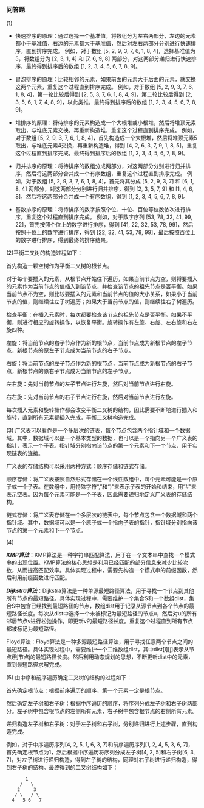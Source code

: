 ### 问答题
(1) 
- 快速排序的原理：通过选择一个基准值，将数组分为左右两部分，左边的元素都小于基准值，右边的元素都大于基准值，然后对左右两部分分别进行快速排序，直到排序完成。
例如，对于数组 [5, 2, 9, 3, 7, 6, 1, 8, 4]，选择基准值为5，将数组分为 [2, 3, 1, 4] 和 [7, 6, 9, 8] 两部分，对这两部分递归进行快速排序，最终得到排序后的数组 [1, 2, 3, 4, 5, 6, 7, 8, 9]。

- 冒泡排序的原理：比较相邻的元素，如果前面的元素大于后面的元素，就交换这两个元素，重复这个过程直到排序完成。
例如，对于数组 [5, 2, 9, 3, 7, 6, 1, 8, 4]，第一轮比较后得到 [2, 5, 3, 7, 6, 1, 8, 4, 9]，第二轮比较后得到 [2, 3, 5, 6, 1, 7, 4, 8, 9]，以此类推，最终得到排序后的数组 [1, 2, 3, 4, 5, 6, 7, 8, 9]。

- 堆排序的原理：将待排序的元素构造成一个大根堆或小根堆，然后将堆顶元素取出，与堆底元素交换，再重新构造堆，重复这个过程直到排序完成。
例如，对于数组 [5, 2, 9, 3, 7, 6, 1, 8, 4]，首先构造成一个大根堆，然后将堆顶元素5取出，与堆底元素4交换，再重新构造堆，得到 [4, 2, 6, 3, 7, 9, 1, 8, 5]，重复这个过程直到排序完成，最终得到排序后的数组 [1, 2, 3, 4, 5, 6, 7, 8, 9]。

- 归并排序的原理：将待排序的数组分成两部分，对这两部分分别进行归并排序，然后将这两部分合并成一个有序数组，重复这个过程直到排序完成。
例如，对于数组 [5, 2, 9, 3, 7, 6, 1, 8, 4]，首先将其分成 [5, 2, 9, 3, 7] 和 [6, 1, 8, 4] 两部分，对这两部分分别进行归并排序，得到 [2, 3, 5, 7, 9] 和 [1, 4, 6, 8]，然后将这两部分合并成一个有序数组，得到 [1, 2, 3, 4, 5, 6, 7, 8, 9]。

- 基数排序的原理：将待排序的数字按照个位、十位、百位等位数依次进行排序，重复这个过程直到排序完成。
例如，对于数字序列 [53, 78, 32, 41, 99, 22]，首先按照个位上的数字进行排序，得到 [41, 22, 32, 53, 78, 99]，然后按照十位上的数字进行排序，得到 [22, 32, 41, 53, 78, 99]，最后按照百位上的数字进行排序，得到最终的排序结果。

(2)平衡二叉树的构造过程如下：

首先构造一颗空树作为平衡二叉树的根节点。

对于每个要插入的元素，从根节点开始往下遍历，如果当前节点为空，则将要插入的元素作为当前节点的值插入到该节点，并检查该节点的祖先节点是否平衡。如果当前节点不为空，则比较要插入的元素和当前节点的值的大小关系，如果小于当前节点的值，则继续往左子树遍历；如果大于当前节点的值，则继续往右子树遍历。

检查平衡：在插入元素时，每次都要检查该节点的祖先节点是否平衡。如果不平衡，则进行相应的旋转操作，以恢复平衡。旋转操作有左旋、右旋、左右旋和右左旋四种。

左旋：将当前节点的右子节点作为新的根节点，当前节点成为新根节点的左子节点，新根节点的原左子节点成为当前节点的右子节点。

右旋：将当前节点的左子节点作为新的根节点，当前节点成为新根节点的右子节点，新根节点的原右子节点成为当前节点的左子节点。

左右旋：先对当前节点的左子节点进行左旋，然后对当前节点进行右旋。

右左旋：先对当前节点的右子节点进行右旋，然后对当前节点进行左旋。

每次插入元素和旋转操作都会改变平衡二叉树的结构，因此需要不断地进行插入和旋转，直到所有元素都插入完成，平衡二叉树构造完成。

(3) 广义表可以看作是一个多层次的链表，每个节点包含两个指针域和一个数据域。其中，数据域可以是一个基本类型的数据，也可以是一个指向另一个广义表的指针，表示一个子表。指针域分别指向该节点的第一个元素和下一个节点，用于实现链表的连接。

广义表的存储结构可以采用两种方式：顺序存储和链式存储。

顺序存储：将广义表按照自然形式存储在一个线性数组中，每个元素可能是一个原子或一个子表。在数组中，用特殊字符“,”和“)”来表示子表的开始和结束，用“#”来表示空表。因为每个元素可能是一个子表，因此需要递归地定义广义表的存储结构。

链式存储：将广义表存储在一个多层次的链表中，每个节点包含一个数据域和两个指针域。其中，数据域可以是一个原子或一个指向子表的指针，指针域分别指向该节点的第一个元素和下一个节点。

(4) 

__*KMP算法*__：KMP算法是一种字符串匹配算法，用于在一个文本串中查找一个模式串的出现位置。KMP算法的核心思想是利用已经匹配的部分信息来减少比较次数，从而提高匹配效率。具体实现过程中，需要先构造一个模式串的前缀函数，然后利用前缀函数进行匹配。

__*Dijkstra算法*__：Dijkstra算法是一种单源最短路径算法，用于寻找一个节点到其他所有节点的最短路径。具体实现过程中，需要维护一个集合S和一个数组dist，集合S中包含已经找到最短路径的节点，数组dist用于记录从源节点到各个节点的最短路径长度。每次从dist中选择一个未被标记为最短路径的节点u，然后对u的所有邻居节点v进行松弛操作，即更新v的最短路径长度。重复这个过程直到所有节点都被标记为最短路径。

Floyd算法：Floyd算法是一种多源最短路径算法，用于寻找任意两个节点之间的最短路径。具体实现过程中，需要维护一个二维数组dist，其中dist[i][j]表示从节点i到节点j的最短路径长度。然后利用动态规划的思想，不断更新dist中的元素，直到最短路径求解完成。

(5) 由中序和前序遍历确定二叉树的结构的过程如下：

首先确定根节点：根据前序遍历的顺序，第一个元素一定是根节点。

然后确定左子树和右子树：根据中序遍历的顺序，将序列分成左子树和右子树两部分。左子树中包含根节点的左侧所有元素，右子树中包含根节点的右侧所有元素。

递归构造左子树和右子树：对于左子树和右子树，分别递归进行上述步骤，直到构造完成。

例如，对于中序遍历序列[4, 2, 5, 1, 6, 3, 7]和前序遍历序列[1, 2, 4, 5, 3, 6, 7]，首先确定根节点为1，然后根据中序遍历将序列分成左子树[4, 2, 5]和右子树[6, 3, 7]，对左子树进行递归构造，得到左子树的结构，同理对右子树进行递归构造，得到右子树的结构。最终得到的二叉树结构如下：

```
       1
     /   \
    2     3
   / \   / \
  4   5 6   7
```
